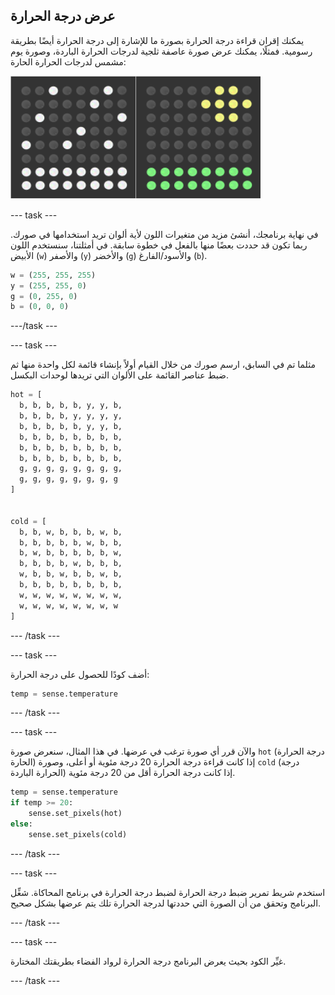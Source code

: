 ## عرض درجة الحرارة

يمكنك إقران قراءة درجة الحرارة بصورة ما للإشارة إلى درجة الحرارة أيضًا بطريقة رسومية. فمثلًا، يمكنك عرض صورة عاصفة ثلجية لدرجات الحرارة الباردة، وصورة يوم مشمس لدرجات الحرارة الحارة:

![درجات الحرارة الحارة ودرجات الحرارة الباردة](images/hot-and-cold.png)

--- task ---

في نهاية برنامجك، أنشئ مزيد من متغيرات اللون لأية ألوان تريد استخدامها في صورك. ربما تكون قد حددت بعضًا منها بالفعل في خطوة سابقة. في أمثلتنا، سنستخدم اللون الأبيض (`w`) والأصفر (`y`) والأخضر (`g`) والأسود/الفارغ (`b`).

```python
w = (255, 255, 255)
y = (255, 255, 0)
g = (0, 255, 0)
b = (0, 0, 0)
```

---/task ---

--- task ---

مثلما تم في السابق، ارسم صورك من خلال القيام أولاً بإنشاء قائمة لكل واحدة منها ثم ضبط عناصر القائمة على الألوان التي تريدها لوحدات البكسل.

```python
hot = [
  b, b, b, b, b, y, y, b,
  b, b, b, b, y, y, y, y,
  b, b, b, b, b, y, y, b,
  b, b, b, b, b, b, b, b,
  b, b, b, b, b, b, b, b,
  b, b, b, b, b, b, b, b,
  g, g, g, g, g, g, g, g,
  g, g, g, g, g, g, g, g
]


cold = [
  b, b, w, b, b, b, w, b,
  b, b, b, b, b, w, b, b,
  b, w, b, b, b, b, b, w,
  b, b, b, b, w, b, b, b,
  w, b, b, w, b, b, w, b,
  b, b, b, b, b, b, b, b,
  w, w, w, w, w, w, w, w,
  w, w, w, w, w, w, w, w
]
```

--- /task ---

--- task ---

أضف كودًا للحصول على درجة الحرارة:

```python
temp = sense.temperature
```

--- /task ---

--- task ---

والآن قرر أي صورة ترغب في عرضها. في هذا المثال، سنعرض صورة `hot` (درجة الحرارة الحارة) إذا كانت قراءة درجة الحرارة 20 درجة مئوية أو أعلى، وصورة `cold` (درجة الحرارة الباردة) إذا كانت درجة الحرارة أقل من 20 درجة مئوية.

```python
temp = sense.temperature
if temp >= 20:
    sense.set_pixels(hot)
else:
    sense.set_pixels(cold)
```

--- /task ---

--- task ---

استخدم شريط تمرير ضبط درجة الحرارة لضبط درجة الحرارة في برنامج المحاكاة. شغِّل البرنامج وتحقق من أن الصورة التي حددتها لدرجة الحرارة تلك يتم عرضها بشكل صحيح.

--- /task ---

--- task ---

غيِّر الكود بحيث يعرض البرنامج درجة الحرارة لرواد الفضاء بطريقتك المختارة.

--- /task ---
